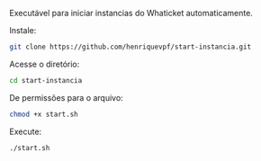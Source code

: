 Executável para iniciar instancias do Whaticket automaticamente.

Instale:

```bash
git clone https://github.com/henriquevpf/start-instancia.git
```

Acesse o diretório:

```bash
cd start-instancia
```

De permissões para o arquivo:

```bash
chmod +x start.sh
```

Execute:

```bash
./start.sh
```
